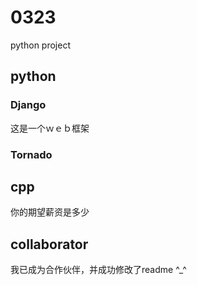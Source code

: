 # 0323
python project

## python

### Django

这是一个ｗｅｂ框架

### Tornado
## cpp
你的期望薪资是多少

## collaborator
我已成为合作伙伴，并成功修改了readme ^_^
